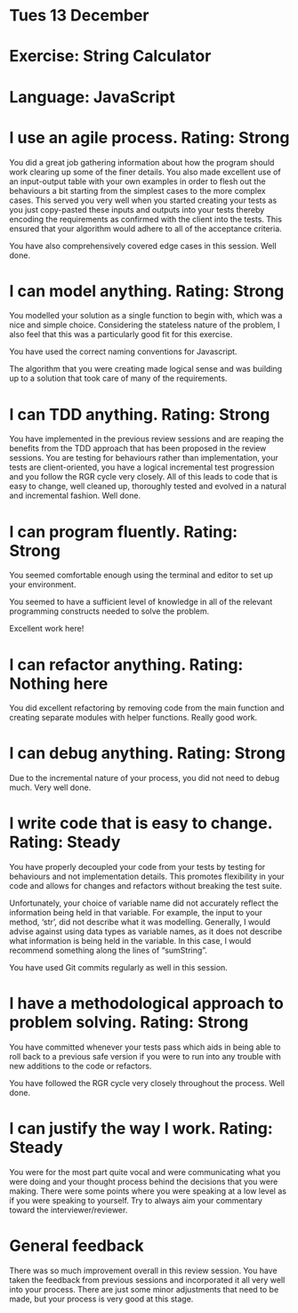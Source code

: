 # Tues 13 December

# Exercise: String Calculator

# Language: JavaScript

# I use an agile process. Rating: Strong
You did a great job gathering information about how the program should work clearing up some of the finer details. You also made excellent use of an input-output table with your own examples in order to flesh out the behaviours a bit starting from the simplest cases to the more complex cases. This served you very well when you started creating your tests as you just copy-pasted these inputs and outputs into your tests thereby encoding the requirements as confirmed with the client into the tests. This ensured that your algorithm would adhere to all of the acceptance criteria.

You have also comprehensively covered edge cases in this session. Well done.

# I can model anything. Rating: Strong
You modelled your solution as a single function to begin with, which was a nice and simple choice. Considering the stateless nature of the problem, I also feel that this was a particularly good fit for this exercise.

You have used the correct naming conventions for Javascript.

The algorithm that you were creating made logical sense and was building up to a solution that took care of many of the requirements.

# I can TDD anything. Rating: Strong
You have implemented in the previous review sessions and are reaping the benefits from the TDD approach that has been proposed in the review sessions. You are testing for behaviours rather than implementation, your tests are client-oriented, you have a logical incremental test progression and you follow the RGR cycle very closely. All of this leads to code that is easy to change, well cleaned up, thoroughly tested and evolved in a natural and incremental fashion. Well done.

# I can program fluently. Rating: Strong
You seemed comfortable enough using the terminal and editor to set up your environment.

You seemed to have a sufficient level of knowledge in all of the relevant programming constructs needed to solve the problem.

Excellent work here!

# I can refactor anything. Rating: Nothing here
You did excellent refactoring by removing code from the main function and creating separate modules with helper functions. Really good work.

# I can debug anything. Rating: Strong
Due to the incremental nature of your process, you did not need to debug much. Very well done.

# I write code that is easy to change. Rating: Steady
You have properly decoupled your code from your tests by testing for behaviours and not implementation details. This promotes flexibility in your code and allows for changes and refactors without breaking the test suite.

Unfortunately, your choice of variable name did not accurately reflect the information being held in that variable. For example, the input to your method, ‘str’, did not describe what it was modelling. Generally, I would advise against using data types as variable names, as it does not describe what information is being held in the variable. In this case, I would recommend something along the lines of “sumString”.

You have used Git commits regularly as well in this session.

# I have a methodological approach to problem solving. Rating: Strong
You have committed whenever your tests pass which aids in being able to roll back to a previous safe version if you were to run into any trouble with new additions to the code or refactors.

You have followed the RGR cycle very closely throughout the process. Well done.

# I can justify the way I work. Rating: Steady
You were for the most part quite vocal and were communicating what you were doing and your thought process behind the decisions that you were making. There were some points where you were speaking at a low level as if you were speaking to yourself. Try to always aim your commentary toward the interviewer/reviewer.

# General feedback
There was so much improvement overall in this review session. You have taken the feedback from previous sessions and incorporated it all very well into your process. There are just some minor adjustments that need to be made, but your process is very good at this stage.
